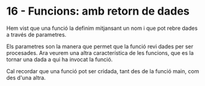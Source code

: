 # 16 - Funcions: amb retorn de dades

Hem vist que una funció la definim mitjansant un nom i que pot rebre dades a través de parametres.

Els parametres son la manera que permet que la funció revi dades per ser procesades. Ara veurem una altra característica de les funcions, que es la tornar una dada a qui ha invocat la funció.

Cal recordar que una funció pot ser cridada, tant des de la funció main, com des d'una altra.
